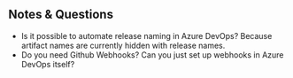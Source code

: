 ## Notes & Questions

- Is it possible to automate release naming in Azure DevOps? Because artifact names are currently hidden with release names. 
- Do you need Github Webhooks? Can you just set up webhooks in Azure DevOps itself?
